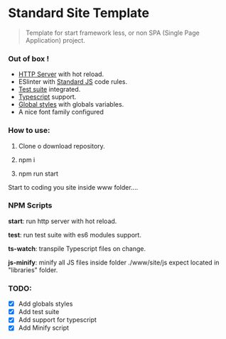 # Standard Site Template

> Template for start framework less, or non SPA (Single Page Application) project.

### Out of box !

- [HTTP Server](https://github.com/lukejacksonn/servor#readme) with hot reload.
- ESlinter with [Standard JS](https://standardjs.com/readme-en.html) code rules.
- [Test suite](https://jestjs.io/) integrated.
- [Typescript](https://www.typescriptlang.org/) support.
- [Global styles](https://github.com/galiprandi/standard-site-template/blob/master/www/site/css/global.css) with globals variables.
- A nice font family configured

### How to use:

1. Clone o download repository.

2. npm i

3. npm run start

Start to coding you site inside www folder....

### NPM Scripts

**start**: run http server with hot reload.

**test**: run test suite with es6 modules support.

**ts-watch**: transpile Typescript files on change.

**js-minify**: minify all JS files inside folder ./www/site/js expect located in "libraries" folder.

### TODO:

- [x] Add globals styles
- [x] Add test suite
- [x] Add support for typescript
- [x] Add Minify script
